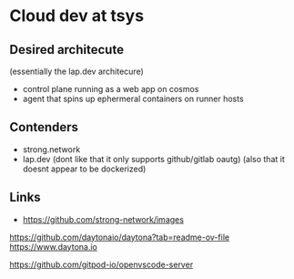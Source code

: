 # Cloud dev at tsys 

## Desired architecute

(essentially the lap.dev architecure)

- control plane running as a web app on cosmos 
- agent that spins up ephermeral containers on runner hosts


## Contenders 

- strong.network
- lap.dev (dont like that it only supports github/gitlab oautg) (also that it doesnt appear to be dockerized)

## Links 

- https://github.com/strong-network/images



https://github.com/daytonaio/daytona?tab=readme-ov-file
https://www.daytona.io

https://github.com/gitpod-io/openvscode-server